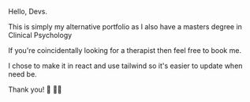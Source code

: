 Hello, Devs.

This is simply my alternative portfolio as I also have a masters degree in Clinical Psychology 

If you're coincidentally looking for a therapist then feel free to book me.

I chose to make it in react and use tailwind so it's easier to update when need be.

Thank you! 🌊 ✌🏽

